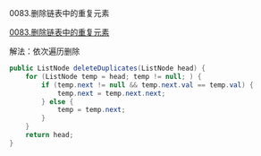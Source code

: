 0083.删除链表中的重复元素

[0083.删除链表中的重复元素
](https://leetcode-cn.com/problems/remove-duplicates-from-sorted-list/)

解法：依次遍历删除

```java
public ListNode deleteDuplicates(ListNode head) {
    for (ListNode temp = head; temp != null; ) {
        if (temp.next != null && temp.next.val == temp.val) {
            temp.next = temp.next.next;
        } else {
            temp = temp.next;
        }
    }
    return head;
}
```

